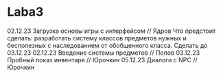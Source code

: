 # Laba3
02.12.23 Загрузка основы игры с интерфейсом // Ядров
Что предстоит сделать: разработать систему классов предметов нужных и бесполезных с наследованием от обобщенного класса. Сделать до 03.12.23
02.12.23 Введение системы предметов // Попов
03.12.23 Пробный показ инвентаря // Юрочкин
05.12.23 Диалоги с NPC // Юрочкин
